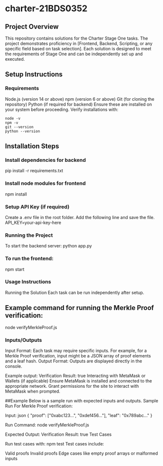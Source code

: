 # charter-21BDS0352

## Project Overview
This repository contains solutions for the Charter Stage One tasks. The project demonstrates proficiency in [Frontend, Backend, Scripting, or any specific field based on task selection]. Each solution is designed to meet the requirements of Stage One and can be independently set up and executed.

## Setup Instructions
### Requirements
Node.js (version 14 or above)
npm (version 6 or above)
Git (for cloning the repository)
Python (if required for backend)
Ensure these are installed on your system before proceeding. Verify installations with:
```
node -v
npm -v
git --version
python --version
```

## Installation Steps
### Install dependencies for backend

pip install -r requirements.txt

### Install node modules for frontend
npm install

### Setup API Key (if required)
Create a .env file in the root folder.
Add the following line and save the file.
API_KEY=your-api-key-here

### Running the Project
To start the backend server:
python app.py

### To run the frontend:
npm start

### Usage Instructions
Running the Solution
Each task can be run independently after setup.

## Example command for running the Merkle Proof verification:
node verifyMerkleProof.js

### Inputs/Outputs
Input Format: Each task may require specific inputs. For example, for a Merkle Proof verification, input might be a JSON array of proof elements and a leaf hash.
Output Format: Outputs are displayed directly in the console.

Example output:
Verification Result: true
Interacting with MetaMask or Wallets (if applicable)
Ensure MetaMask is installed and connected to the appropriate network.
Grant permissions for the site to interact with MetaMask when prompted.

##Example
Below is a sample run with expected inputs and outputs.
Sample Run
For Merkle Proof verification:

Input:
json
{
   "proof": ["0xabc123...", "0xdef456..."],
   "leaf": "0x789abc..."
}

Run Command:
node verifyMerkleProof.js

Expected Output:
Verification Result: true
Test Cases

Run test cases with:
npm test
Test cases include:

Valid proofs
Invalid proofs
Edge cases like empty proof arrays or malformed inputs
